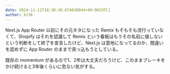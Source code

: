 ```yaml
---
date: 2024-11-11T10:30:30.674030044+00:00[UTC]
author: kt3k
---
```

Next.js App Router 以前にその元ネタになった Remix もそもそも流行っていなくて、Shopify はそれを認識して Remix という看板はもうその名前に値しないという判断をして終了を宣言したけど、Next.js は意地になってるのか、間違いを認めずに App Router のままで突っ込もうとしている。

既存の momentum があるので1、2年は大丈夫だろうけど、このままブレーキをかけ続けると3年後くらいに危ない気がする。
